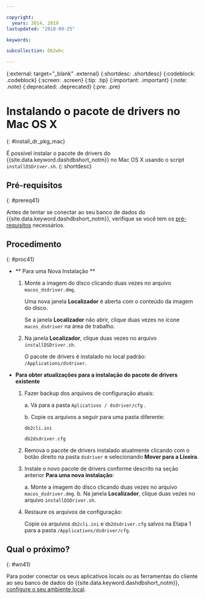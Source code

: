 ```yaml
---

copyright:
  years: 2014, 2019
lastupdated: "2018-09-25"

keywords:

subcollection: Db2whc

---
```


<!-- Attribute definitions --> 
{:external: target="_blank" .external}
{:shortdesc: .shortdesc}
{:codeblock: .codeblock}
{:screen: .screen}
{:tip: .tip}
{:important: .important}
{:note: .note}
{:deprecated: .deprecated}
{:pre: .pre}

# Instalando o pacote de drivers no Mac OS X
{: #install_dr_pkg_mac}

É possível instalar o pacote de drivers do {{site.data.keyword.dashdbshort_notm}} no Mac OS X usando o script `installDSDriver.sh`. 
{: shortdesc}

## Pré-requisitos
{: #prereq41}

Antes de tentar se conectar ao seu banco de dados do {{site.data.keyword.dashdbshort_notm}}, verifique se você tem os [pré-requisitos](/docs/services/Db2whc/connecting?topic=Db2whc-connect_ov#prereqs) necessários.

<!-- Download the Db2 driver package for your operating system from the web console and install it. -->

## Procedimento
{: #proc41}

- ** Para uma Nova Instalação **

  1. Monte a imagem do disco clicando duas vezes no arquivo `macos_dsdriver.dmg`.
   
     Uma nova janela **Localizador** é aberta com o conteúdo da imagem do disco.

     Se a janela **Localizador** não abrir, clique duas vezes no ícone `macos_dsdriver` na área de trabalho.
  2. Na janela **Localizador**, clique duas vezes no arquivo `installDSDriver.sh`.

     O pacote de drivers é instalado no local padrão: `/Applications/dsdriver`.

- **Para obter atualizações para a instalação do pacote de drivers existente**

  1. Fazer backup dos arquivos de configuração atuais:

     a. Vá para a pasta  ` Aplicativos / dsdriver/cfg ` .

     b. Copie os arquivos a seguir para uma pasta diferente: 
    
        ` db2cli.ini `

        `db2dsdriver.cfg`
  2. Remova o pacote de drivers instalado atualmente clicando com o botão direito na pasta `dsdriver` e selecionando **Mover para a Lixeira**.
  3. Instale o novo pacote de drivers conforme descrito na seção anterior **Para uma nova instalação**:
     
     a. Monte a imagem do disco clicando duas vezes no arquivo `macos_dsdriver.dmg`.
     b. Na janela **Localizador**, clique duas vezes no arquivo `installDSDriver.sh`.
  4. Restaure os arquivos de configuração:

     Copie os arquivos `db2cli.ini` e `db2dsdriver.cfg` salvos na Etapa 1 para a pasta `/Applications/dsdriver/cfg`.

## Qual o próximo?
{: #wn41}

Para poder conectar os seus aplicativos locais ou as ferramentas do cliente ao seu banco de dados do {{site.data.keyword.dashdbshort_notm}}, [configure o seu ambiente local](/docs/services/Db2whc?topic=Db2whc-cfg_loc_env#cfg_loc_env).
